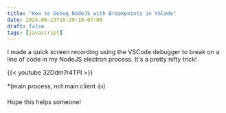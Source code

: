 ```yaml
---
title: "How to Debug NodeJS with Breakpoints in VSCode"
date: 2024-06-13T15:29:18-07:00
draft: false
tags: [javascript]
---
```


I made a quick screen recording using the VSCode debugger to break on a line of code in my NodeJS electron process. It's a pretty nifty trick!

{{< youtube 32Ddm7r4TPI >}}

\*(main process, not main client 👍)

Hope this helps someone!
